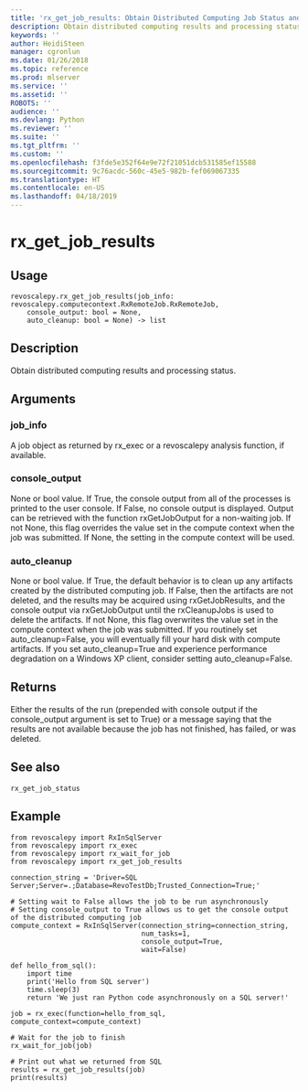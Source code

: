 ```yaml
---
title: 'rx_get_job_results: Obtain Distributed Computing Job Status and Results (revoscalepy)'
description: Obtain distributed computing results and processing status.
keywords: ''
author: HeidiSteen
manager: cgronlun
ms.date: 01/26/2018
ms.topic: reference
ms.prod: mlserver
ms.service: ''
ms.assetid: ''
ROBOTS: ''
audience: ''
ms.devlang: Python
ms.reviewer: ''
ms.suite: ''
ms.tgt_pltfrm: ''
ms.custom: ''
ms.openlocfilehash: f3fde5e352f64e9e72f21051dcb531585ef15588
ms.sourcegitcommit: 9c76acdc-560c-45e5-982b-fef069067335
ms.translationtype: HT
ms.contentlocale: en-US
ms.lasthandoff: 04/18/2019
---
```

# <a name="rxgetjobresults"></a>rx_get_job_results


 


## <a name="usage"></a>Usage



```
revoscalepy.rx_get_job_results(job_info: revoscalepy.computecontext.RxRemoteJob.RxRemoteJob,
    console_output: bool = None,
    auto_cleanup: bool = None) -> list
```





## <a name="description"></a>Description

Obtain distributed computing results and processing status.


## <a name="arguments"></a>Arguments


### <a name="jobinfo"></a>job_info

A job object as returned by rx_exec or a revoscalepy analysis function, if available.


### <a name="consoleoutput"></a>console_output

None or bool value. If True, the console output from all of the processes is printed to the user console. If False, no console output is displayed. Output can be retrieved with the function rxGetJobOutput for a non-waiting job. If not None, this flag overrides the value set in the compute context when the job was submitted. If None, the setting in the compute context will be used.


### <a name="autocleanup"></a>auto_cleanup

None or bool value. If True, the default behavior is to clean up any artifacts created by the distributed computing job. If False, then the artifacts are not deleted, and the results may be acquired using rxGetJobResults, and the console output via rxGetJobOutput until the rxCleanupJobs is used to delete the artifacts. If not None, this flag overwrites the value set in the compute context when the job was submitted.
If you routinely set auto_cleanup=False, you will eventually fill your hard disk with compute artifacts. If you set auto_cleanup=True and experience performance degradation on a Windows XP client, consider setting auto_cleanup=False.


## <a name="returns"></a>Returns

Either the results of the run (prepended with console output if the console_output argument is set to True) or a message saying that the results are not available because the job has not finished, has failed, or was deleted.


## <a name="see-also"></a>See also

`rx_get_job_status`


## <a name="example"></a>Example



```
from revoscalepy import RxInSqlServer
from revoscalepy import rx_exec
from revoscalepy import rx_wait_for_job
from revoscalepy import rx_get_job_results

connection_string = 'Driver=SQL Server;Server=.;Database=RevoTestDb;Trusted_Connection=True;'

# Setting wait to False allows the job to be run asynchronously
# Setting console_output to True allows us to get the console output of the distributed computing job
compute_context = RxInSqlServer(connection_string=connection_string,
                                num_tasks=1,
                                console_output=True,
                                wait=False)

def hello_from_sql():
    import time
    print('Hello from SQL server')
    time.sleep(3)
    return 'We just ran Python code asynchronously on a SQL server!'

job = rx_exec(function=hello_from_sql, compute_context=compute_context)

# Wait for the job to finish
rx_wait_for_job(job)

# Print out what we returned from SQL
results = rx_get_job_results(job)
print(results)
```

